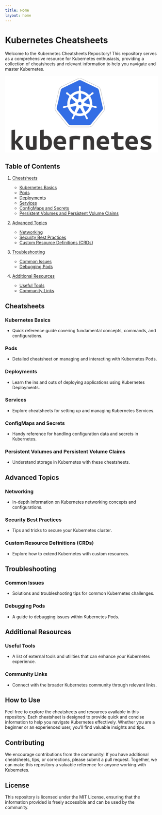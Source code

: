 ```yaml
---
title: Home
layout: home
---
```


# Kubernetes Cheatsheets

Welcome to the Kubernetes Cheatsheets Repository! This repository serves as a comprehensive resource for Kubernetes enthusiasts, providing a collection of cheatsheets and relevant information to help you navigate and master Kubernetes.

![Kubernetes Logo](assets/images/kubernetes_logo.png)

## Table of Contents

1. [Cheatsheets](#cheatsheets)
   - [Kubernetes Basics](#kubernetes-basics)
   - [Pods](#pods)
   - [Deployments](#deployments)
   - [Services](#services)
   - [ConfigMaps and Secrets](#configmaps-and-secrets)
   - [Persistent Volumes and Persistent Volume Claims](#persistent-volumes-and-persistent-volume-claims)

2. [Advanced Topics](#advanced-topics)
   - [Networking](#networking)
   - [Security Best Practices](#security-best-practices)
   - [Custom Resource Definitions (CRDs)](#custom-resource-definitions-crds)

3. [Troubleshooting](#troubleshooting)
   - [Common Issues](#common-issues)
   - [Debugging Pods](#debugging-pods)

4. [Additional Resources](#additional-resources)
   - [Useful Tools](#useful-tools)
   - [Community Links](#community-links)

## Cheatsheets

### Kubernetes Basics
- Quick reference guide covering fundamental concepts, commands, and configurations.

### Pods
- Detailed cheatsheet on managing and interacting with Kubernetes Pods.

### Deployments
- Learn the ins and outs of deploying applications using Kubernetes Deployments.

### Services
- Explore cheatsheets for setting up and managing Kubernetes Services.

### ConfigMaps and Secrets
- Handy reference for handling configuration data and secrets in Kubernetes.

### Persistent Volumes and Persistent Volume Claims
- Understand storage in Kubernetes with these cheatsheets.

## Advanced Topics

### Networking
- In-depth information on Kubernetes networking concepts and configurations.

### Security Best Practices
- Tips and tricks to secure your Kubernetes cluster.

### Custom Resource Definitions (CRDs)
- Explore how to extend Kubernetes with custom resources.

## Troubleshooting

### Common Issues
- Solutions and troubleshooting tips for common Kubernetes challenges.

### Debugging Pods
- A guide to debugging issues within Kubernetes Pods.

## Additional Resources

### Useful Tools
- A list of external tools and utilities that can enhance your Kubernetes experience.

### Community Links
- Connect with the broader Kubernetes community through relevant links.

## How to Use

Feel free to explore the cheatsheets and resources available in this repository. Each cheatsheet is designed to provide quick and concise information to help you navigate Kubernetes effectively. Whether you are a beginner or an experienced user, you'll find valuable insights and tips.

## Contributing

We encourage contributions from the community! If you have additional cheatsheets, tips, or corrections, please submit a pull request. Together, we can make this repository a valuable reference for anyone working with Kubernetes.

## License

This repository is licensed under the MIT License, ensuring that the information provided is freely accessible and can be used by the community.